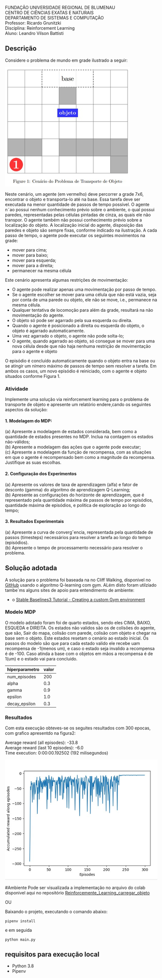 FUNDAÇÃO UNIVERSIDADE REGIONAL DE BLUMENAU  
CENTRO DE CIÊNCIAS EXATAS E NATURAIS  
DEPARTAMENTO DE SISTEMAS E COMPUTAÇÃO  
Professor: Ricardo Grunitzki  
Disciplina: Reinforcement Learning  
Aluno: Leandro Vilson Battisti  


## Descrição
Considere o problema de mundo em grade ilustrado a seguir:

![Figura1](/imagens/figura1.jpg)

Neste cenário, um agente (em vermelho) deve percorrer a grade 7x6, encontrar o objeto e
transporta-lo até na base. Essa tarefa deve ser executada na menor quantidade de passos de
tempo possível. O agente n˜ao possui nenhum conhecimento prévio sobre o ambiente, o qual possui
paredes, representadas pelas células pintadas de cinza, as quais ele não transpor. O agente também
não possui conhecimento prévio sobre a localização do objeto.
A localização inicial do agente, disposição das paredes e objeto são sempre fixas, conforme
indicado na ilustração. A cada passo de tempo, o agente pode executar os seguintes movimentos
na grade:

- mover para cima;
- mover para baixo;
- mover para esquerda;
- mover para a direita;
- permanecer na mesma célula

Este cenário apresenta algumas restrições de movimentação:

- O agente pode realizar apenas uma movimentação por passo de tempo.
- Se o agente escolher se mover para uma célula que não está vazia, seja por conta de uma
parede ou objeto, ele não se move, i.e., permanece na mesma célula.
- Qualquer tentativa de locomoção para além da grade, resultará na não movimentação do
agente.
- O objeto só pode ser agarrado pela sua esquerda ou direita.
- Quando o agente é posicionado a direita ou esquerda do objeto, o objeto é agarrado automaticamente.
- Uma vez agarrado o objeto, o agente não pode solta-lo;
- O agente, quando agarrado ao objeto, só consegue se mover para uma nova célula desde que
não haja nenhuma restrição de movimentação para o agente e objeto


O episódio é concluído automaticamente quando o objeto entra na base ou se atingir um nímero
máximo de passos de tempo sem resolver a tarefa. Em ambos os casos, um novo episódio é reiniciado,
com o agente e objeto situados conforme Figura 1.

### Atividade
Implemente uma solução via reinforcement learning para o problema de transporte de objeto e
apresente um relatório endere¸cando os seguintes aspectos da solução:

#### 1. Modelagem do MDP:
(a) Apresente a modelagem de estados considerada, bem como a quantidade de estados
presentes no MDP. Inclua na contagem os estados não-válidos;  
(b) Apresente a modelagem das ações que o agente pode executar;  
(c) Apresente a modelagem da função de recompensa, com as situações em que o agente é
recompensado bem como a magnitude da recompensa. Justifique as suas escolhas.  

#### 2. Configuração dos Experimentos
(a) Apresente os valores de taxa de aprendizagem (alfa) e fator de desconto (gamma) do
algoritmo de aprendizagem Q-Learning;  
(b) Apresente as configurações do horizonte de aprendizagem, que é representado pela quantidade máxima de passos de tempo por episódios, quantidade máxima de episódios, e
política de exploração ao longo do tempo;

#### 3. Resultados Experimentais
(a) Apresente a curva de convergˆencia, representada pela quantidade de passos (timesteps)
necessários para resolver a tarefa ao longo do tempo (episódios).  
(b) Apresente o tempo de processamento necessário para resolver o problema.



## Solução adotada

A solução para o problema foi baseada na no Cliff Walking, disponivel no [GitHub](https://github.com/caburu/gym-cliffwalking/blob/master/gym_cliffwalking/envs/cliffwalking_env.py) usando o algoritmo Q-learning com gym. ALém disto foram utilziado tambe´ms alguns sites de apoio para entendimento de ambiente:
- o [Stable Baselines3 Tutorial - Creating a custom Gym environment](https://colab.research.google.com/github/araffin/rl-tutorial-jnrr19/blob/sb3/5_custom_gym_env.ipynb#scrollTo=PQfLBE28SNDr)


### Modelo MDP
O modelo adotado foram foi de quarto estados, sendo eles CIMA, BAIXO, ESQUEDA e DIREITA. 
Os estados não validos são os de colisões do agente, que são, Sair do mapa, colisão com parede, colisão com objeto e chegar na base sem o objeto. Este estados resetam o cenário ao estado inicial.
Os passos do modelo são que para cada estado valido ele recebe  uam recompensa de -1(menos um), e caso o estado seja invalido a recompensa é de -100. Caso atinda a base com o objetos em mãos a recompensa é de 1(um) e o estado vai para concluido.

hiperparametro|valor
-------------|---------
num_episodes | 200
alpha | 0.3
gamma | 0.9
epsilon | 1.0
decay_epsilon | 0.3

### Resultados

Com esta execução obteves-se os seguites resultados com 300 epocas, com grafico apresentdo na figura2:

Average reward (all episodes): -33.8  
Average reward (last 10 episodes): -6.0  
Time execution: 0:00:00.192502 (192 milisegundos)

![Figura2](/imagens/figura2.jpg)

#Ambiente
Pode ser visualizada a implementação no arquivo do colab disponivel aqui no repositório [Reinforcemente_Learning_carregar_objeto](Reinforcemente_Learning_carregar_objeto.ipynb)  

OU

Baixando o projeto, executando o comando abaixo:

```shell
pipenv install
```  
e em seguida

```shell
python main.py
```

## requisitos para execução local
- Python 3.8
- Pipenv

